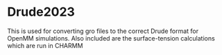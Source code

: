 # Drude2023
This is used for converting gro files to the correct Drude format for OpenMM simulations. Also included are the surface-tension calculations which are run in CHARMM
